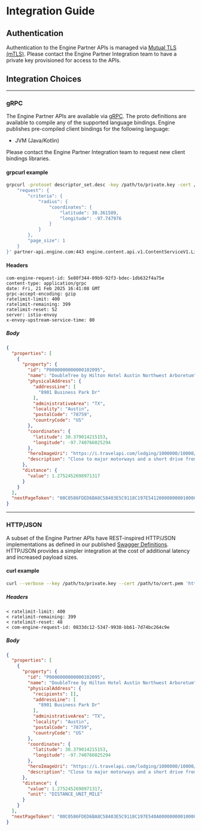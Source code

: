 # Integration Guide

## Authentication
Authentication to the Engine Partner APIs is managed via [Mutual TLS (mTLS)](https://en.wikipedia.org/wiki/Mutual_authentication#mTLS).
Please contact the Engine Partner Integration team to have a private key provisioned for access to the APIs.

## Integration Choices

---

### gRPC
The Engine Partner APIs are available via [gRPC](https://grpc.io).
The proto definitions are available to compile any of the supported language bindings.
Engine publishes pre-compiled client bindings for the following language:
* JVM (Java/Kotlin)

Please contact the Engine Partner Integration team to request new client bindings libraries.

#### grpcurl example
```bash
grpcurl -protoset descriptor_set.desc -key /path/to/private.key -cert /path/to/cert.pem -d '{
    "request": {
        "criteria": {
            "radius": {
                "coordinates": {
                    "latitude": 30.361589,
                    "longitude": -97.747976
                }
            }
        },
        "page_size": 1
    }
}' partner-api.engine.com:443 engine.content.api.v1.ContentServiceV1.ListProperties
```

#### Headers
```
com-engine-request-id: 5e80f344-09b9-92f3-bdec-1db632f4a75e
content-type: application/grpc
date: Fri, 21 Feb 2025 16:41:08 GMT
grpc-accept-encoding: gzip
ratelimit-limit: 400
ratelimit-remaining: 399
ratelimit-reset: 52
server: istio-envoy
x-envoy-upstream-service-time: 80
```

##### Body
```json
{
  "properties": [
    {
      "property": {
        "id": "P0000000000000102095",
        "name": "DoubleTree by Hilton Hotel Austin Northwest Arboretum",
        "physicalAddress": {
          "addressLine": [
            "8901 Business Park Dr"
          ],
          "administrativeArea": "TX",
          "locality": "Austin",
          "postalCode": "78759",
          "countryCode": "US"
        },
        "coordinates": {
          "latitude": 30.379014215153,
          "longitude": -97.740766025294
        },
        "heroImageUri": "https://i.travelapi.com/lodging/1000000/10000/3700/3686/e6110757_z.jpg",
        "description": "Close to major motorways and a short drive from local attractions and Austin city center, DoubleTree by Hilton Austin Northwest - Arboretum features on-site dining options and many modern facilities, including a 24-hour fitness center. Guests at the DoubleTree by Hilton Austin Northwest - Arboretum can start the day with a cup of coffee from in-room coffeemakers, or take advantage of in-room microwaves and small refrigerators. The hotel also features an outdoor pool and a modern business center. Area points of interest, including the Arboretum Entertainment and Shopping District can be found near the DoubleTree by Hilton Austin Northwest-Arboretum. Scenic Lake Travis and the Texas State Capitol are also nearby."
      },
      "distance": {
        "value": 1.2752452698971317
      }
    }
  ],
  "nextPageToken": "00C0586FDED6BA8C58403E5C9118C197E541200000000010000000001"
}
```


---

### HTTP/JSON
A subset of the Engine Partner APIs have REST-inspired HTTP/JSON implementations as defined in our published [Swagger Definitions](./HTTP/content-service-swagger.json).
HTTP/JSON provides a simpler integration at the cost of additional latency and increased payload sizes.

#### curl example

```bash
curl --verbose --key /path/to/private.key --cert /path/to/cert.pem 'https://partner-api.engine.com/content/v1/property?request.criteria.radius.coordinates.latitude=30.361589&request.criteria.radius.coordinates.longitude=-97.747976&request.pageSize=1' -H 'accept: application/json'
```
##### Headers
```
< ratelimit-limit: 400
< ratelimit-remaining: 399
< ratelimit-reset: 48
< com-engine-request-id: 0833dc12-5347-9938-bb61-7d74bc264c9e
```

##### Body
```json
{
  "properties": [
    {
      "property": {
        "id": "P0000000000000102095",
        "name": "DoubleTree by Hilton Hotel Austin Northwest Arboretum",
        "physicalAddress": {
          "recipients": [],
          "addressLine": [
            "8901 Business Park Dr"
          ],
          "administrativeArea": "TX",
          "locality": "Austin",
          "postalCode": "78759",
          "countryCode": "US"
        },
        "coordinates": {
          "latitude": 30.379014215153,
          "longitude": -97.740766025294
        },
        "heroImageUri": "https://i.travelapi.com/lodging/1000000/10000/3700/3686/e6110757_z.jpg",
        "description": "Close to major motorways and a short drive from local attractions and Austin city center, DoubleTree by Hilton Austin Northwest - Arboretum features on-site dining options and many modern facilities, including a 24-hour fitness center. Guests at the DoubleTree by Hilton Austin Northwest - Arboretum can start the day with a cup of coffee from in-room coffeemakers, or take advantage of in-room microwaves and small refrigerators. The hotel also features an outdoor pool and a modern business center. Area points of interest, including the Arboretum Entertainment and Shopping District can be found near the DoubleTree by Hilton Austin Northwest-Arboretum. Scenic Lake Travis and the Texas State Capitol are also nearby."
      },
      "distance": {
        "value": 1.2752452698971317,
        "unit": "DISTANCE_UNIT_MILE"
      }
    }
  ],
  "nextPageToken": "00C0586FDED6BA8C58403E5C9118C197E540A00000000010000000001"
}
```